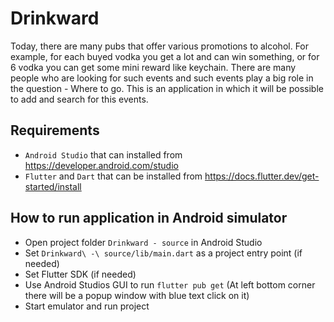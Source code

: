 # Drinkward

Today, there are many pubs that offer various promotions to alcohol. For example, for each buyed vodka you get a lot and can win something, or for 6 vodka you can get some mini reward like keychain. There are many people who are looking for such events and such events play a big role in the question - Where to go. This is an application in which it will be possible to add and search for this events.

## Requirements
- `Android Studio` that can installed from https://developer.android.com/studio
- `Flutter` and `Dart` that can be installed from https://docs.flutter.dev/get-started/install

## How to run application in Android simulator
- Open project folder `Drinkward - source` in Android Studio
- Set `Drinkward\ -\ source/lib/main.dart` as a project entry point (if needed)
- Set Flutter SDK (if needed)
- Use Android Studios GUI to run `flutter pub get` (At left bottom corner there will be a popup window with blue text click on it)
- Start emulator and run project
